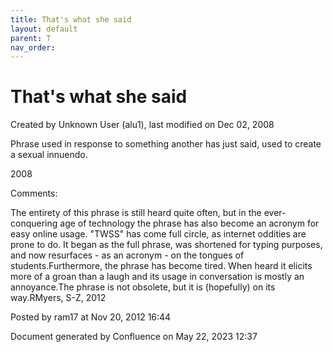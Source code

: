 ```yaml
---
title: That's what she said
layout: default
parent: T
nav_order:
---
```


# That's what she said

Created by  Unknown User (alu1), last modified on Dec 02, 2008

Phrase used in response to something another has just said, used to create a sexual innuendo.

2008 

Comments:

The entirety of this phrase is still heard quite often, but in the ever-conquering age of technology the phrase has also become an acronym for easy online usage. &quot;TWSS&quot; has come full circle, as internet oddities are prone to do. It began as the full phrase, was shortened for typing purposes, and now resurfaces - as an acronym - on the tongues of students.Furthermore, the phrase has become tired. When heard it elicits more of a groan than a laugh and its usage in conversation is mostly an annoyance.The phrase is not obsolete, but it is (hopefully) on its way.RMyers, S-Z, 2012

Posted by ram17 at Nov 20, 2012 16:44

Document generated by Confluence on May 22, 2023 12:37


